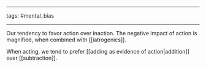 _____________
tags: #mental_bias 
_____________

Our tendency to favor action over inaction.
The negative impact of action is magnified, when combined with [[iatrogenics]].

When acting, we tend to prefer [[adding as evidence of action|addition]] over [[subtraction]].

